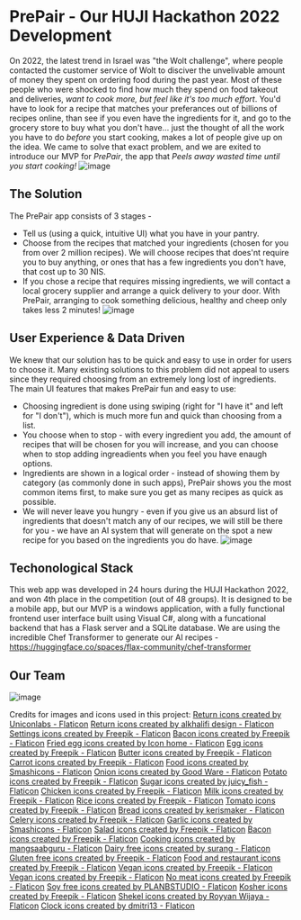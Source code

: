 # PrePair - Our HUJI Hackathon 2022 Development
On 2022, the latest trend in Israel was "the Wolt challenge", where people contacted the customer service of Wolt to disciver the unvelivable amount of money they spent on ordering food during the past year. 
Most of these people who were shocked to find how much they spend on food takeout and deliveries, *_want_ to cook more, but _feel like it's too much effort_*. You'd have to look for a recipe that matches your preferances out of billions of recipes online, than see if you even have the ingredients for it, and go to the grocery store to buy what you don't have... just the thought of all the work you have to do *before* you start cooking, makes a lot of people give up on the idea.
We came to solve that exact problem, and we are exited to introduce our MVP for *PrePair*, the app that *Peels away wasted time until you start cooking!*
![image](https://user-images.githubusercontent.com/36603609/164168475-62e9c4d8-6ece-4cc4-b91d-fc6fc19149bd.png)

## The Solution
The PrePair app consists of 3 stages - 
* Tell us (using a quick, intuitive UI) what you have in your pantry. 
* Choose from the recipes that matched your ingredients (chosen for you from over 2 million recipes). We will choose recipes that does'nt require you to buy anything, or ones that has a few ingredients you don't have, that cost up to 30 NIS. 
* If you chose a recipe that requires missing ingredients, we will contact a local grocery supplier and arrange a quick delivery to your door. 
With PrePair, arranging to cook something delicious, healthy and cheep only takes less 2 minutes!
![image](https://user-images.githubusercontent.com/36603609/164168559-aaeec5e3-ef9d-4811-88ee-566d6cd4c47e.png)

## User Experience & Data Driven
We knew that our solution has to be quick and easy to use in order for users to choose it. Many existing solutions to this problem did not appeal to users since they required choosing from an extremely long lost of ingredients. 
The main UI features that makes PrePair fun and easy to use:
* Choosing ingredient is done using swiping (right for "I have it" and left for "I don't"), which is much more fun and quick than choosing from a list.
* You choose when to stop - with every ingredient you add, the amount of recipes that will be chosen for you will increase, and you can choose when to stop adding ingreadients when you feel you have enaugh options. 
* Ingredients are shown in a logical order - instead of showing them by category (as commonly done in such apps), PrePair shows you the most common items first, to make sure you get as many recipes as quick as possible. 
* We will never leave you hungry - even if you give us an absurd list of ingredients that doesn't match any of our recipes, we will still be there for you - we have an AI system that will generate on the spot a new recipe for you based on the ingredients you do have. 
![image](https://user-images.githubusercontent.com/36603609/164170245-b15349ef-ce62-4bef-80e2-a46f389f8679.png)


## Techonological Stack
This web app was developed in 24 hours during the HUJI Hackathon 2022, and won 4th place in the competition (out of 48 groups).
It is designed to be a mobile app, but our MVP is a windows application, with a fully functional frontend user interface built using Visual C#, along with a funcational backend that has a Flask server and a SQLite database. 
We are using the incredible Chef Transformer to generate our AI recipes - https://huggingface.co/spaces/flax-community/chef-transformer

## Our Team 
![image](https://user-images.githubusercontent.com/36603609/164171115-dfc4510e-7d32-4fab-b879-7ec409c81f93.png)

Credits for images and icons used in this project:
<a href="https://www.flaticon.com/free-icons/return" title="return icons">Return icons created by Uniconlabs - Flaticon</a>
<a href="https://www.flaticon.com/free-icons/return" title="return icons">Return icons created by alkhalifi design - Flaticon</a>
<a href="https://www.flaticon.com/free-icons/settings" title="settings icons">Settings icons created by Freepik - Flaticon</a>
<a href="https://www.flaticon.com/free-icons/bacon" title="bacon icons">Bacon icons created by Freepik - Flaticon</a>
<a href="https://www.flaticon.com/free-icons/fried-egg" title="fried egg icons">Fried egg icons created by Icon home - Flaticon</a>
<a href="https://www.flaticon.com/free-icons/egg" title="egg icons">Egg icons created by Freepik - Flaticon</a>
<a href="https://www.flaticon.com/free-icons/butter" title="Butter icons">Butter icons created by Freepik - Flaticon</a>
<a href="https://www.flaticon.com/free-icons/carrot" title="carrot icons">Carrot icons created by Freepik - Flaticon</a>
<a href="https://www.flaticon.com/free-icons/food" title="food icons">Food icons created by Smashicons - Flaticon</a>
<a href="https://www.flaticon.com/free-icons/onion" title="onion icons">Onion icons created by Good Ware - Flaticon</a>
<a href="https://www.flaticon.com/free-icons/potato" title="potato icons">Potato icons created by Freepik - Flaticon</a>
<a href="https://www.flaticon.com/free-icons/sugar" title="sugar icons">Sugar icons created by juicy_fish - Flaticon</a>
<a href="https://www.flaticon.com/free-icons/chicken" title="chicken icons">Chicken icons created by Freepik - Flaticon</a>
<a href="https://www.flaticon.com/free-icons/milk" title="milk icons">Milk icons created by Freepik - Flaticon</a>
<a href="https://www.flaticon.com/free-icons/rice" title="rice icons">Rice icons created by Freepik - Flaticon</a>
<a href="https://www.flaticon.com/free-icons/tomato" title="tomato icons">Tomato icons created by Freepik - Flaticon</a>
<a href="https://www.flaticon.com/free-icons/bread" title="bread icons">Bread icons created by kerismaker - Flaticon</a>
<a href="https://www.flaticon.com/free-icons/celery" title="celery icons">Celery icons created by Freepik - Flaticon</a>
<a href="https://www.flaticon.com/free-icons/garlic" title="garlic icons">Garlic icons created by Smashicons - Flaticon</a>
<a href="https://www.flaticon.com/free-icons/salad" title="salad icons">Salad icons created by Freepik - Flaticon</a>
<a href="https://www.flaticon.com/free-icons/bacon" title="bacon icons">Bacon icons created by Freepik - Flaticon</a>
<a href="https://www.flaticon.com/free-icons/cooking" title="cooking icons">Cooking icons created by mangsaabguru - Flaticon</a>
<a href="https://www.flaticon.com/free-icons/dairy-free" title="dairy free icons">Dairy free icons created by surang - Flaticon</a>
<a href="https://www.flaticon.com/free-icons/gluten-free" title="gluten free icons">Gluten free icons created by Freepik - Flaticon</a>
<a href="https://www.flaticon.com/free-icons/food-and-restaurant" title="food and restaurant icons">Food and restaurant icons created by Freepik - Flaticon</a>
<a href="https://www.flaticon.com/free-icons/vegan" title="vegan icons">Vegan icons created by Freepik - Flaticon</a>
<a href="https://www.flaticon.com/free-icons/vegan" title="vegan icons">Vegan icons created by Freepik - Flaticon</a>
<a href="https://www.flaticon.com/free-icons/no-meat" title="no meat icons">No meat icons created by Freepik - Flaticon</a>
<a href="https://www.flaticon.com/free-icons/soy-free" title="soy free icons">Soy free icons created by PLANBSTUDIO - Flaticon</a>
<a href="https://www.flaticon.com/free-icons/kosher" title="kosher icons">Kosher icons created by Freepik - Flaticon</a>
<a href="https://www.flaticon.com/free-icons/shekel" title="shekel icons">Shekel icons created by Royyan Wijaya - Flaticon</a>
<a href="https://www.flaticon.com/free-icons/clock" title="clock icons">Clock icons created by dmitri13 - Flaticon</a>
